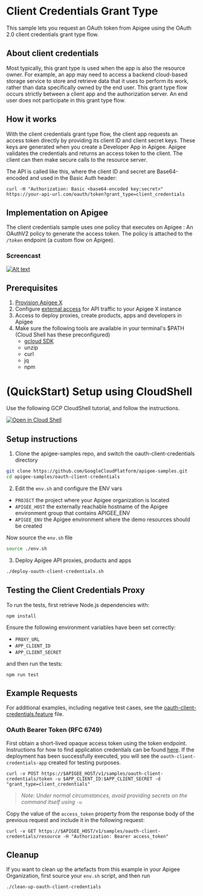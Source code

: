 # Client Credentials Grant Type

This sample lets you request an OAuth token from Apigee using the OAuth 2.0 client credentials grant type flow.

## About client credentials

Most typically, this grant type is used when the app is also the resource owner. For example, an app may need to access a backend cloud-based storage service to store and retrieve data that it uses to perform its work, rather than data specifically owned by the end user. This grant type flow occurs strictly between a client app and the authorization server. An end user does not participate in this grant type flow.

## How it works

With the client credentials grant type flow, the client app requests an access token directly by providing its client ID and client secret keys. These keys are generated when you create a Developer App in Apigee. Apigee validates the credentials and returns an access token to the client. The client can then make secure calls to the resource server.

The API is called like this, where the client ID and secret are Base64-encoded and used in the Basic Auth header:

```
curl -H "Authorization: Basic <base64-encoded key:secret>" https://your-api-url.com/oauth/token?grant_type=client_credentials
```

## Implementation on Apigee

The client credentials sample uses one policy that executes on Apigee : An OAuthV2 policy to generate the access token. The policy is attached to the `/token` endpoint (a custom flow on Apigee).

### Screencast

[![Alt text](https://img.youtube.com/vi/8DWRIPuJxvk/0.jpg)](https://www.youtube.com/watch?v=8DWRIPuJxvk)

## Prerequisites
1. [Provision Apigee X](https://cloud.google.com/apigee/docs/api-platform/get-started/provisioning-intro)
2. Configure [external access](https://cloud.google.com/apigee/docs/api-platform/get-started/configure-routing#external-access) for API traffic to your Apigee X instance
3. Access to deploy proxies, create products, apps and developers in Apigee
4. Make sure the following tools are available in your terminal's $PATH (Cloud Shell has these preconfigured)
    * [gcloud SDK](https://cloud.google.com/sdk/docs/install)
    * unzip
    * curl
    * jq
    * npm
# (QuickStart) Setup using CloudShell

Use the following GCP CloudShell tutorial, and follow the instructions.

[![Open in Cloud Shell](https://gstatic.com/cloudssh/images/open-btn.png)](https://ssh.cloud.google.com/cloudshell/open?cloudshell_git_repo=https://github.com/GoogleCloudPlatform/apigee-samples&cloudshell_git_branch=main&cloudshell_workspace=.&cloudshell_tutorial=oauth-client-credentials/docs/cloudshell-tutorial.md)

## Setup instructions

1. Clone the apigee-samples repo, and switch the oauth-client-credentials directory


```bash
git clone https://github.com/GoogleCloudPlatform/apigee-samples.git
cd apigee-samples/oauth-client-credentials
```

2. Edit the `env.sh` and configure the ENV vars

* `PROJECT` the project where your Apigee organization is located
* `APIGEE_HOST` the externally reachable hostname of the Apigee environment group that contains APIGEE_ENV
* `APIGEE_ENV` the Apigee environment where the demo resources should be created

Now source the `env.sh` file

```bash
source ./env.sh
```

3. Deploy Apigee API proxies, products and apps

```bash
./deploy-oauth-client-credentials.sh
```

## Testing the Client Credentials Proxy
To run the tests, first retrieve Node.js dependencies with:
```
npm install
```
Ensure the following environment variables have been set correctly:
* `PROXY_URL`
* `APP_CLIENT_ID`
* `APP_CLIENT_SECRET`

and then run the tests:
```
npm run test
```

## Example Requests
For additional examples, including negative test cases,
see the [oauth-client-credentials.feature](./test/integration/features/oauth-client-credentials.feature) file.

### OAuth Bearer Token (RFC 6749)
First obtain a short-lived opaque access token using the token endpoint. Instructions for how to find
application credentials can be found [here](https://cloud.google.com/apigee/docs/api-platform/publish/creating-apps-surface-your-api#view-api-key).
If the deployment has been successfully executed, you will see the `oauth-client-credentials-app` created for testing purposes.
```
curl -v POST https://$APIGEE_HOST/v1/samples/oauth-client-credentials/token -u $APP_CLIENT_ID:$APP_CLIENT_SECRET -d "grant_type=client_credentials"
```
> _Note: Under normal circumstances, avoid providing secrets on the command itself using `-u`_

Copy the value of the `access_token` property from the response body of the previous request and include it in the following request:
```
curl -v GET https://$APIGEE_HOST/v1/samples/oauth-client-credentials/resource -H "Authorization: Bearer access_token"
```

## Cleanup

If you want to clean up the artefacts from this example in your Apigee Organization, first source your `env.sh` script, and then run

```bash
./clean-up-oauth-client-credentials
```
